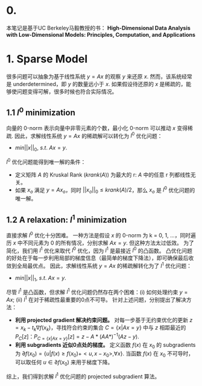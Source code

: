 # 0.

本笔记是基于UC Berkeley马毅教授的书：
**High-Dimensional Data Analysis with Low-Dimensional Models:
Principles, Computation, and Applications**


# 1. Sparse Model

很多问题可以抽象为基于线性系统 $y = Ax$ 的观察 $y$ 来还原 $x$.
然而，该系统经常是 underdetermined，即 $y$ 的数量远小于 $x$.
如果假设待还原的 $x$ 是稀疏的，能够使问题变得可解，很多时候也符合实际情况。

## 1.1 $l^0$ minimization

向量的 0-norm 表示向量中非零元素的个数，最小化 0-norm 可以推动 $x$ 变得稀疏.
因此，求解线性系统 $y = Ax$ 的稀疏解可以转化为 $l^0$ 优化问题：
* $min ||x||_0,\ s.t.\ Ax = y$.

$l^0$ 优化问题能得到唯一解的条件：
* 定义矩阵 $A$ 的 Kruskal Rank ($krank(A)$) 为最大的 r: $A$ 中的任意 r 列都线性无关。
* 如果 $x_o$ 满足 $y = A x_o$，同时 $||x_o||_0 \leq krank(A) / 2$，那么 $x_o$ 是 $l^0$ 优化问题的唯一解。


## 1.2 A relaxation: $l^1$ minimization

直接求解 $l^0$ 优化十分困难。
一种方法是假设 $x$ 的 0-norm 为 k = 0, 1, ...，同时遍历 $x$ 中不同元素为 0 的所有情况，分别求解 $Ax = y$.
但这种方法太过低效。
为了简化，我们用 $l^1$ 优化来取代 $l^0$ 优化，因为 $l^1$ 是最接近 $l^0$ 的凸函数。
凸优化问题的好处在于每一步利用局部的梯度信息（最简单的梯度下降法），即可确保最后收敛到全局最优点。
因此，求解线性系统 $y = Ax$ 的稀疏解转化为了 $l^1$ 优化问题：
* $min ||x||_1,\ s.t.\ Ax = y$.

尽管 $l^1$ 是凸函数，但求解 $l^1$ 优化问题仍然存在两个困难：(i) 如何处理约束 $y = Ax$; (ii) $l^1$ 在对于稀疏性最重要的0点不可导。
针对上述问题，分别提出了解决方法：
* **利用 projected gradient 解决约束问题。** 对每一步基于无约束优化的更新 $z = x_k - t_k \nabla f(x_k)$，寻找符合约束的集合 $C = \{x | Ax = y\}$ 中与 $z$ 相距最近的 $P_C[z]$：$P_{C = \{x | Ax = y\}}[z] = z - A* (AA*)^{-1} (Az - y)$.
* **利用 subgradients 近似0点处的梯度。** 定义函数 $f(x)$ 在 $x_0$ 的 subgradients 为 $\partial f(x_0) = \{u | f(x) \geq f(x_0) + <u, x-x_0>, \forall x\}$. 当函数 $f(x)$ 在 $x_0$ 不可导时，可以取任何 $u \in \partial f(x_0)$ 来用于梯度下降。

综上，我们得到求解 $l^1$ 优化问题的 projected subgradient 算法。